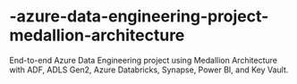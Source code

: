 # -azure-data-engineering-project-medallion-architecture
End-to-end Azure Data Engineering project using Medallion Architecture with ADF, ADLS Gen2, Azure Databricks, Synapse, Power BI, and Key Vault.
